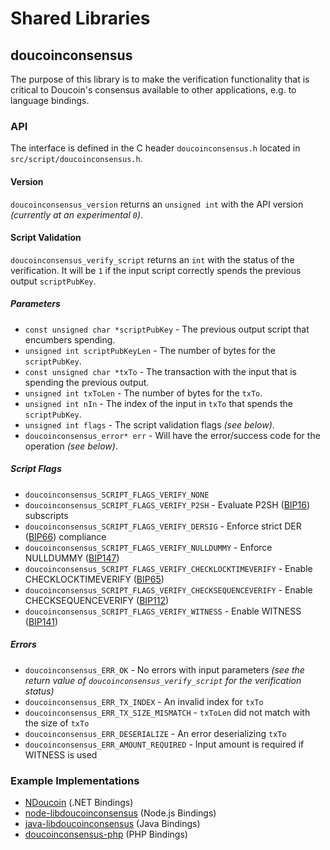 Shared Libraries
================

## doucoinconsensus

The purpose of this library is to make the verification functionality that is critical to Doucoin's consensus available to other applications, e.g. to language bindings.

### API

The interface is defined in the C header `doucoinconsensus.h` located in  `src/script/doucoinconsensus.h`.

#### Version

`doucoinconsensus_version` returns an `unsigned int` with the API version *(currently at an experimental `0`)*.

#### Script Validation

`doucoinconsensus_verify_script` returns an `int` with the status of the verification. It will be `1` if the input script correctly spends the previous output `scriptPubKey`.

##### Parameters
- `const unsigned char *scriptPubKey` - The previous output script that encumbers spending.
- `unsigned int scriptPubKeyLen` - The number of bytes for the `scriptPubKey`.
- `const unsigned char *txTo` - The transaction with the input that is spending the previous output.
- `unsigned int txToLen` - The number of bytes for the `txTo`.
- `unsigned int nIn` - The index of the input in `txTo` that spends the `scriptPubKey`.
- `unsigned int flags` - The script validation flags *(see below)*.
- `doucoinconsensus_error* err` - Will have the error/success code for the operation *(see below)*.

##### Script Flags
- `doucoinconsensus_SCRIPT_FLAGS_VERIFY_NONE`
- `doucoinconsensus_SCRIPT_FLAGS_VERIFY_P2SH` - Evaluate P2SH ([BIP16](https://github.com/doucoin/bips/blob/master/bip-0016.mediawiki)) subscripts
- `doucoinconsensus_SCRIPT_FLAGS_VERIFY_DERSIG` - Enforce strict DER ([BIP66](https://github.com/doucoin/bips/blob/master/bip-0066.mediawiki)) compliance
- `doucoinconsensus_SCRIPT_FLAGS_VERIFY_NULLDUMMY` - Enforce NULLDUMMY ([BIP147](https://github.com/doucoin/bips/blob/master/bip-0147.mediawiki))
- `doucoinconsensus_SCRIPT_FLAGS_VERIFY_CHECKLOCKTIMEVERIFY` - Enable CHECKLOCKTIMEVERIFY ([BIP65](https://github.com/doucoin/bips/blob/master/bip-0065.mediawiki))
- `doucoinconsensus_SCRIPT_FLAGS_VERIFY_CHECKSEQUENCEVERIFY` - Enable CHECKSEQUENCEVERIFY ([BIP112](https://github.com/doucoin/bips/blob/master/bip-0112.mediawiki))
- `doucoinconsensus_SCRIPT_FLAGS_VERIFY_WITNESS` - Enable WITNESS ([BIP141](https://github.com/doucoin/bips/blob/master/bip-0141.mediawiki))

##### Errors
- `doucoinconsensus_ERR_OK` - No errors with input parameters *(see the return value of `doucoinconsensus_verify_script` for the verification status)*
- `doucoinconsensus_ERR_TX_INDEX` - An invalid index for `txTo`
- `doucoinconsensus_ERR_TX_SIZE_MISMATCH` - `txToLen` did not match with the size of `txTo`
- `doucoinconsensus_ERR_DESERIALIZE` - An error deserializing `txTo`
- `doucoinconsensus_ERR_AMOUNT_REQUIRED` - Input amount is required if WITNESS is used

### Example Implementations
- [NDoucoin](https://github.com/NicolasDorier/NDoucoin/blob/master/NDoucoin/Script.cs#L814) (.NET Bindings)
- [node-libdoucoinconsensus](https://github.com/bitpay/node-libdoucoinconsensus) (Node.js Bindings)
- [java-libdoucoinconsensus](https://github.com/dexX7/java-libdoucoinconsensus) (Java Bindings)
- [doucoinconsensus-php](https://github.com/Bit-Wasp/doucoinconsensus-php) (PHP Bindings)

